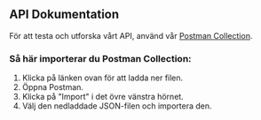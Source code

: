 ## API Dokumentation

För att testa och utforska vårt API, använd vår [Postman Collection](https://github.com/user-attachments/files/18283931/u09-bok-app.postman_collection.json).

### Så här importerar du Postman Collection:

1. Klicka på länken ovan för att ladda ner filen.
2. Öppna Postman.
3. Klicka på "Import" i det övre vänstra hörnet.
4. Välj den nedladdade JSON-filen och importera den.
